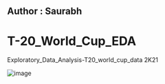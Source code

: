 ## Author : Saurabh
# T-20_World_Cup_EDA
Exploratory_Data_Analysis-T20_world_cup_data  2K21



![image](https://user-images.githubusercontent.com/54509629/143788551-9e621db1-eba2-4b83-9384-d6738ba0abba.png)

